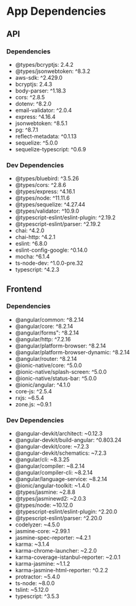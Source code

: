 # App Dependencies

## API
### Dependencies
* @types/bcryptjs: 2.4.2
* @types/jsonwebtoken: ^8.3.2
* aws-sdk: ^2.429.0
* bcryptjs: 2.4.3
* body-parser: ^1.18.3
* cors: ^2.8.5
* dotenv: ^8.2.0
* email-validator: ^2.0.4
* express: ^4.16.4
* jsonwebtoken: ^8.5.1
* pg: ^8.7.1
* reflect-metadata: ^0.1.13
* sequelize: ^5.0.0
* sequelize-typescript: ^0.6.9

### Dev Dependencies
* @types/bluebird: ^3.5.26
* @types/cors: ^2.8.6
* @types/express: ^4.16.1
* @types/node: ^11.11.6
* @types/sequelize: ^4.27.44
* @types/validator: ^10.9.0
* @typescript-eslint/eslint-plugin: ^2.19.2
* @typescript-eslint/parser: ^2.19.2
* chai: ^4.2.0
* chai-http: ^4.2.1
* eslint: ^6.8.0
* eslint-config-google: ^0.14.0
* mocha: ^6.1.4
* ts-node-dev: ^1.0.0-pre.32
* typescript: ^4.2.3

## Frontend
### Dependencies
* @angular/common: ^8.2.14
* @angular/core: ^8.2.14
* @angular/forms": ^8.2.14
* @angular/http: ^7.2.16
* @angular/platform-browser: ^8.2.14
* @angular/platform-browser-dynamic: ^8.2.14
* @angular/router: ^8.2.14
* @ionic-native/core: ^5.0.0
* @ionic-native/splash-screen: ^5.0.0
* @ionic-native/status-bar: ^5.0.0
* @ionic/angular: ^4.1.0
* core-js: ^2.5.4
* rxjs: ~6.5.4
* zone.js: ~0.9.1

### Dev Dependencies
* @angular-devkit/architect: ~0.12.3
* @angular-devkit/build-angular: ^0.803.24
* @angular-devkit/core: ~7.2.3
* @angular-devkit/schematics: ~7.2.3
* @angular/cli: ~8.3.25
* @angular/compiler: ~8.2.14
* @angular/compiler-cli: ~8.2.14
* @angular/language-service: ~8.2.14
* @ionic/angular-toolkit: ~1.4.0
* @types/jasmine: ~2.8.8
* @types/jasminewd2: ~2.0.3
* @types/node: ~10.12.0
* @typescript-eslint/eslint-plugin: ^2.20.0
* @typescript-eslint/parser: ^2.20.0
* codelyzer: ~4.5.0
* jasmine-core: ~2.99.1
* jasmine-spec-reporter: ~4.2.1
* karma: ~3.1.4
* karma-chrome-launcher: ~2.2.0
* karma-coverage-istanbul-reporter: ~2.0.1
* karma-jasmine: ~1.1.2
* karma-jasmine-html-reporter: ^0.2.2
* protractor: ~5.4.0
* ts-node: ~8.0.0
* tslint: ~5.12.0
* typescript: ^3.5.3
